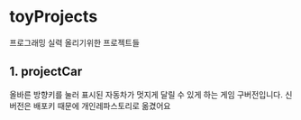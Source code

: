 # toyProjects
프로그래밍 실력 올리기위한 프로젝트들
## 1. projectCar
올바른 방향키를 눌러 표시된 자동차가 멋지게 달릴 수 있게 하는 게임
구버전입니다. 신버전은 배포키 때문에 개인레파스토리로 옮겼어요
